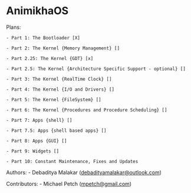 # AnimikhaOS

Plans:

    - Part 1: The Bootloader [X]

    - Part 2: The Kernel {Memory Management} []

    - Part 2.25: The Kernel {GDT} [x]

    - Part 2.5: The Kernel {Architecture Specific Support - optional} []

    - Part 3: The Kernel {RealTime Clock} []

    - Part 4: The Kernel {I/O and Drivers} []

    - Part 5: The Kernel {FileSystem} []

    - Part 6: The Kernel {Procedures and Procedure Scheduling} []

    - Part 7: Apps {shell} []

    - Part 7.5: Apps {shell based apps} []

    - Part 8: Apps {GUI} []

    - Part 9: Widgets []

    - Part 10: Constant Maintenance, Fixes and Updates

Authors:
    - Debaditya Malakar ([debadityamalakar@outlook.com](mailto:debadityamalakar@outlook.com))

Contributors:
    - Michael Petch ([mpetch@gmail.com](mailto:mpetch@gmail.com))
